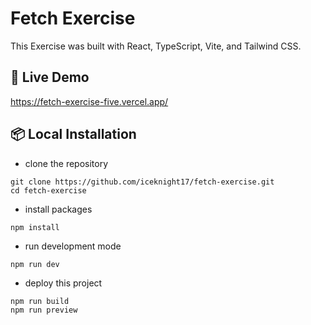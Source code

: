 # Fetch Exercise

This Exercise was built with React, TypeScript, Vite, and Tailwind CSS.

## 🚀 Live Demo
https://fetch-exercise-five.vercel.app/

## 📦 Local Installation

- clone the repository

```
git clone https://github.com/iceknight17/fetch-exercise.git
cd fetch-exercise
```

- install packages

```
npm install
```

- run development mode

```
npm run dev
```

- deploy this project

```
npm run build
npm run preview
```
